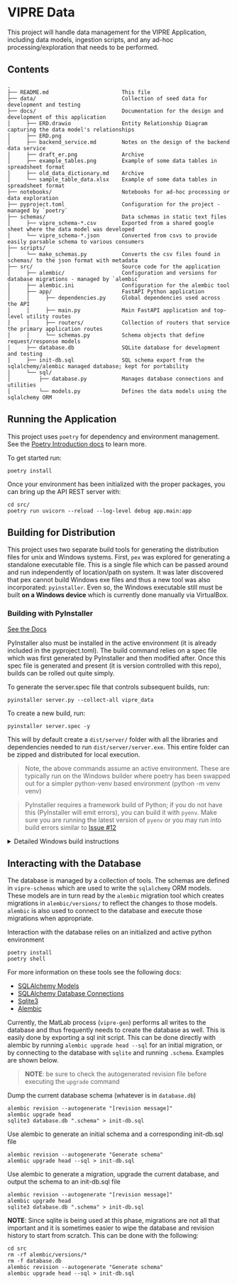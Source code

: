 # VIPRE Data

This project will handle data management for the VIPRE Application, including data models, ingestion
scripts, and any
ad-hoc processing/exploration that needs to be performed.

## Contents

```text
.
├── README.md                       This file
├── data/                           Collection of seed data for development and testing
├── docs/                           Documentation for the design and development of this application
│     ├── ERD.drawio                Entity Relationship Diagram capturing the data model's relationships
│     ├── ERD.png
│     ├── backend_service.md        Notes on the design of the backend data service
│     ├── draft_er.png              Archive
│     ├── example_tables.png        Example of some data tables in spreadsheet format
│     ├── old_data_dictionary.md    Archive
│     └── sample_table_data.xlsx    Example of some data tables in spreadsheet format
├── notebooks/                      Notebooks for ad-hoc processing or data exploration
├── pyproject.toml                  Configuration for the project - managed by `poetry`
├── schemas/                        Data schemas in static text files
│     ├── vipre_schema-*.csv        Exported from a shared google sheet where the data model was developed
│     └── vipre_schema-*.json       Converted from csvs to provide easily parsable schema to various consumers
├── scripts/
│     └── make_schemas.py           Converts the csv files found in schemas/ to the json format with metadata
├── src/                            Source code for the application
│     ├── alembic/                  Configuration and versions for database migrations - managed by `alembic` 
│     ├── alembic.ini               Configuration for the alembic tool
│     ├── app/                      FastAPI Python application
│     │     ├── dependencies.py     Global dependencies used across the API
│     │     ├── main.py             Main FastAPI application and top-level utility routes
│     │     ├── routers/            Collection of routers that service the primary application routes 
│     │     └── schemas.py          Schema objects that define request/response models
│     ├── database.db               SQLite database for development and testing
│     ├── init-db.sql               SQL schema export from the sqlalchemy/alembic managed database; kept for portability
│     └── sql/
│         ├── database.py           Manages database connections and utilities
│         └── models.py             Defines the data models using the sqlalchemy ORM 
```

## Running the Application

This project uses `poetry` for dependency and environment management. See
the [Poetry Introduction docs](https://python-poetry.org/docs/) to learn more.

To get started run:

```shell
poetry install
```

Once your environment has been initialized with the proper packages, you can bring up the API REST
server with:

```shell
cd src/
poetry run uvicorn --reload --log-level debug app.main:app
```

## Building for Distribution

This project uses two separate build tools for generating the distribution files for unix and
Windows systems. First, `pex` was explored for generating a standalone executable file. This is a
single file which can be passed around and run independently of location/path on system. It was
later discovered that pex cannot build Windows exe files and thus a new tool was also
incorporated: `pyinstaller`. Even so, the Windows executable still must be built **on a Windows
device** which is currently done manually via VirtualBox.

### Building with PyInstaller

[See the Docs](https://pyinstaller.org/en/stable/usage.html)

PyInstaller also must be installed in the active environment (it is already included in the
pyproject.toml). The build command relies on a spec file which was first generated by PyInstaller
and then modified after. Once this spec file is generated and present (it is version controlled with
this repo), builds can be rolled out quite simply.

To generate the server.spec file that controls subsequent builds, run:

```shell
pyinstaller server.py --collect-all vipre_data
```

To create a new build, run:

```shell
pyinstaller server.spec -y
```

This will by default create a `dist/server/` folder with all the libraries and dependencies needed
to run `dist/server/server.exe`. This entire folder can be zipped and distributed for local
execution.

> Note, the above commands assume an active environment. These are typically run on the Windows
> builder where poetry has been swapped out for a simpler python-venv based environment (python -m
> venv venv)

> PyInstaller requires a framework build of Python; if you do not have this (PyInstaller will emit
> errors), you can build it with `pyenv`. Make sure you are running the latest version of `pyenv` or
> you may run into build errors similar
> to [Issue #12](https://github.jpl.nasa.gov/VIPRE/vipre-data/issues/12)

<details>
  <summary>Detailed Windows build instructions</summary>  
Execute the following from Git-Bash on VirtualBox:

```shell
cd Documents/vipre-data
git pull
python -m venv ./venv
. venv/Scripts/activate
# make sure that uvloop is not included in the requirements.txt file
pip install -r requirements.txt
pip install pyinstaller
pip install -e .
pyinstaller -y vipre-data.spec
```

</details>

## Interacting with the Database

The database is managed by a collection of tools. The schemas are defined in `vipre-schemas` which
are used to write
the `sqlalchemy` ORM models. These models are in turn read by the `alembic` migration tool which
creates migrations
in `alembic/versions/` to reflect the changes to those models. `alembic` is also used to connect to
the database and
execute those migrations when appropriate.

Interaction with the database relies on an initialized and active python environment

```shell
poetry install
poetry shell
```

For more information on these tools see the following docs:

- [SQLAlchemy Models](https://docs.sqlalchemy.org/en/14/orm/tutorial.html)
- [SQLAlchemy Database Connections](https://docs.sqlalchemy.org/en/14/core/engines.html)
- [Sqlite3](https://www.sqlite.org/quickstart.html)
- [Alembic](https://alembic.sqlalchemy.org/en/latest/front.html)

Currently, the MatLab process (`vipre-gen`) performs all writes to the database and thus frequently
needs to create the
database as well. This is easily done by exporting a sql init script. This can be done directly with
alembic by
running `alembic upgrade head --sql` for an initial migration, or by connecting to the database
with `sqlite` and
running `.schema`. Examples are shown below.

> **NOTE**: be sure to check the autogenerated revision file before executing the `upgrade` command

Dump the current database schema (whatever is in `database.db`)

```shell
alembic revision --autogenerate "[revision message]"
alembic upgrade head
sqlite3 database.db ".schema" > init-db.sql
```

Use alembic to generate an initial schema and a corresponding init-db.sql file

```shell
alembic revision --autogenerate "Generate schema"
alembic upgrade head --sql > init-db.sql
```

Use alembic to generate a migration, upgrade the current database, and output the schema to an
init-db.sql file

```shell
alembic revision --autogenerate "[revision message]"
alembic upgrade head
sqlite3 database.db ".schema" > init-db.sql
```

**NOTE**: Since sqlite is being used at this phase, migrations are not all that important and it is
sometimes easier to
wipe the database and revision history to start from scratch. This can be done with the following:

```shell
cd src
rm -rf alembic/versions/*
rm -f database.db
alembic revision --autogenerate "Generate schema"
alembic upgrade head --sql > init-db.sql
```

